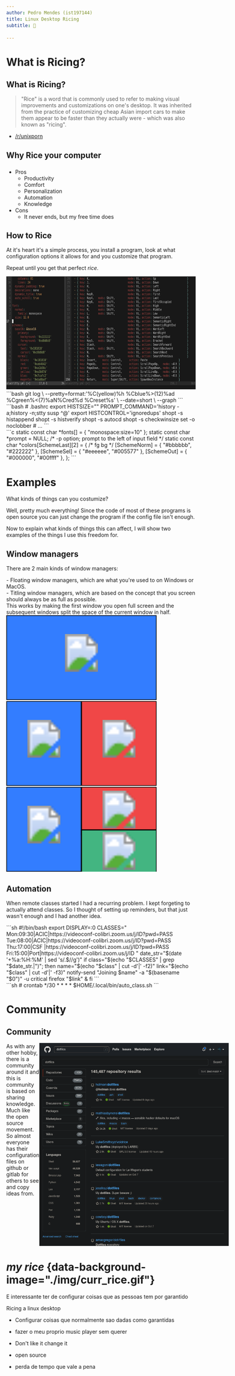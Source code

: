 ```yaml
---
author: Pedro Mendes (ist197144)
title: Linux Desktop Ricing
subtitle: 🍚

---
```


# What is Ricing?

## What is Ricing?

> "Rice" is a word that is commonly used to refer to making visual improvements
> and customizations on one's desktop. It was inherited from the practice of
> customizing cheap Asian import cars to make them appear to be faster than they
> actually were - which was also known as "ricing".
- [/r/unixporn][unixporn]


## Why Rice your computer

<h3 class="fragment"></h3>

<ul>

<li class="fragment">
Pros
<ul>
<li class="fragment">Productivity</li>
<li class="fragment">Comfort</li>
<li class="fragment">Personalization</li>
<li class="fragment">Automation</li>
<li class="fragment">Knowledge</li>
</ul>
</li>

<li class="fragment">
Cons
<ul><li class="fragment">It never ends, but my free time does</li></ul>
</li>

</ul>


## How to Rice

At it's heart it's a simple process, you install a program, look at what
configuration options it allows for and you customize that program.

Repeat until you get that perfect _rice_.

<div class="r-stack">
<img class="fragment fade-in-then-out" height="300px" src="./img/terminal_conf.png" />
<div class="fragment fade-in-then-out">
```bash
git log \
    --pretty=format:'%C(yellow)%h %Cblue%>(12)%ad %Cgreen%<(7)%aN%Cred%d %Creset%s' \
    --date=short \
    --graph
```
</div>
<div class="fragment fade-in-then-out">
```bash
# .bashrc
export HISTSIZE=""
PROMPT_COMMAND='history -a;history -n;stty susp ^@'
export HISTCONTROL='ignoredups'
shopt -s histappend
shopt -s histverify
shopt -s autocd
shopt -s checkwinsize
set -o noclobber
# ...
```
</div>
<div class="fragment">
```c
static const char *fonts[] = {
	"monospace:size=10"
};
static const char *prompt      = NULL;      /* -p  option; prompt to the left of input field */
static const char *colors[SchemeLast][2] = {
	           /*     fg         bg       */
	[SchemeNorm] = { "#bbbbbb", "#222222" },
	[SchemeSel]  = { "#eeeeee", "#005577" },
	[SchemeOut]  = { "#000000", "#00ffff" },
};
```
</div>
</div>


# Examples

What kinds of things can you costumize?

Well, pretty much everything! Since the code of most of these programs is open
source you can just change the program if the config file isn't enough.

<div class="notes">
Now to explain what kinds of things this can affect, I will show two examples of
the things I use this freedom for.
</div>

## Window managers

There are 2 main kinds of window managers:

<div class="fragment">
- Floating window managers, which are what you're used to on Windows or MacOS.
</div>
<div class="fragment">
- Titling window managers, which are based on the concept that you screen should
    always be as full as possible.
</div>

<div class="fragment">
This works by making the first window you open full screen and the subsequent
windows split the space of the current window in half.
</div>

<div class="r-stack" >
<div class="fragment">
<svg width="400px" height="225px">
    <rect
        width="400px"
        height="225px"
        style="fill:#337dff;stroke-width:3;stroke:rgb(0,0,0)"
    />
    <image
        x="150px"
        y="50px"
        href="./img/firefox.png"
        height="100px"
        width="100px"
    />
</svg>
</div>
<div class="fragment">
<svg width="400px" height="225px">
    <rect
        width="200px"
        height="225px"
        style="fill:#337dff;stroke-width:3;stroke:rgb(0,0,0)"
    />
    <image
        x="50px"
        y="50px"
        href="./img/firefox.png"
        height="100px"
        width="100px"
    />
    <rect
        x="200px"
        width="200px"
        height="225px"
        style="fill:rgb(240, 71, 71);stroke-width:3;stroke:rgb(0,0,0)"
    />
    <image
        x="250px"
        y="50px"
        href="./img/bash.png"
        height="100px"
        width="100px"
    />
</svg>
</div>
<div class="fragment">
<svg width="400px" height="225px">
    <rect
        width="200px"
        height="225px"
        style="fill:#337dff;stroke-width:3;stroke:rgb(0,0,0)"
    />
    <image
        x="50px"
        y="50px"
        href="./img/firefox.png"
        height="100px"
        width="100px"
    />
    <rect
        x="200px"
        width="200px"
        height="127px"
        style="fill:rgb(240, 71, 71);stroke-width:3;stroke:rgb(0,0,0)"
    />
    <image
        x="250px"
        y="10px"
        href="./img/bash.png"
        height="100px"
        width="100px"
    />
    <rect
        x="200px"
        y="114px"
        width="200px"
        height="127px"
        style="fill:rgb(67, 181, 129);stroke-width:3;stroke:rgb(0,0,0)"
    />
    <image
        x="250px"
        y="120px"
        href="./img/vim.png"
        height="100px"
        width="100px"
    />
</svg>
</div>
</div>

## Automation

When remote classes started I had a recurring problem. I kept forgeting to actually
attend classes. So I thought of setting up reminders, but that just wasn't
enough and I had another idea.

<div class="r-stack">
<div style="width:100%" class="fragment fade-in-then-out">
```sh
#!/bin/bash
export DISPLAY=:0
CLASSES="
Mon:09:30|ACIC|https://videoconf-colibri.zoom.us/j/ID?pwd=PASS
Tue:08:00|ACIC|https://videoconf-colibri.zoom.us/j/ID?pwd=PASS
Thu:17:00|CSF |https://videoconf-colibri.zoom.us/j/ID?pwd=PASS
Fri:15:00|Port|https://videoconf-colibri.zoom.us/j/ID
"
date_str="$(date '+%a:%H:%M' | sed 's/.$//g')"
if class="$(echo "$CLASSES" | grep "$date_str.|")"; then
    name="$(echo "$class" | cut -d'|' -f2)"
    link="$(echo "$class" | cut -d'|' -f3)"
    notify-send "Joining $name" -a "$(basename "$0")" -u critical
    firefox "$link" &
fi
```
</div>
<div style="width:100%" class="fragment">
```sh
# crontab
*/30 * * * * $HOME/.local/bin/auto_class.sh
```
</div>
</div>

# Community

## Community

<div style="display:flex">
<div style="width: 60%">
As with any other hobby, there is a community around it and this is community is
based on sharing knowledge. Much like the open source movement. So almost
everyone has their configuration files on github or gitlab for others to see and
copy ideas from.
</div>
<img src="./img/dotfiles.png" />
</div>




# _my rice_ {data-background-image="./img/curr_rice.gif"}

<div class="notes">

E interessante ter de configurar coisas que as pessoas tem por garantido

Ricing a linux desktop
- Configurar coisas que normalmente sao dadas como garantidas
- fazer o meu proprio music player sem querer
- Don't like it change it


- open source
- perda de tempo que vale a pena
</div>


[unixporn]: https://www.reddit.com/r/unixporn/wiki/themeing/dictionary#wiki_rice
